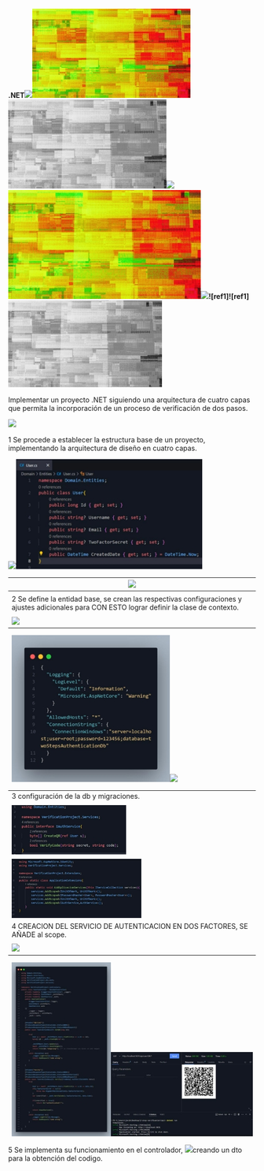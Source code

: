 **.NET![](https://github.com/CampoSuarezJavierDavidCampus/2-step-verification/blob/main/Assets/Aspose.Words.0a14f7d4-8fb2-4496-a7a2-34fb56e8f1cc.001.png)![](https://github.com/CampoSuarezJavierDavidCampus/2-step-verification/blob/main/Assets/Aspose.Words.0a14f7d4-8fb2-4496-a7a2-34fb56e8f1cc.002.jpeg)![](https://github.com/CampoSuarezJavierDavidCampus/2-step-verification/blob/main/Assets/Aspose.Words.0a14f7d4-8fb2-4496-a7a2-34fb56e8f1cc.003.jpeg)![](https://github.com/CampoSuarezJavierDavidCampus/2-step-verification/blob/main/Assets/Aspose.Words.0a14f7d4-8fb2-4496-a7a2-34fb56e8f1cc.004.png)![](https://github.com/CampoSuarezJavierDavidCampus/2-step-verification/blob/main/Assets/Aspose.Words.0a14f7d4-8fb2-4496-a7a2-34fb56e8f1cc.005.jpeg)![](https://github.com/CampoSuarezJavierDavidCampus/2-step-verification/blob/main/Assets/Aspose.Words.0a14f7d4-8fb2-4496-a7a2-34fb56e8f1cc.006.png)![ref1]![ref1]![](https://github.com/CampoSuarezJavierDavidCampus/2-step-verification/blob/main/Assets/Aspose.Words.0a14f7d4-8fb2-4496-a7a2-34fb56e8f1cc.008.jpeg)**

Implementar un proyecto .NET siguiendo una arquitectura de cuatro capas que permita la incorporación de un      proceso de verificación de dos pasos.

![](https://github.com/CampoSuarezJavierDavidCampus/2-step-verification/blob/main/Assets/Aspose.Words.0a14f7d4-8fb2-4496-a7a2-34fb56e8f1cc.009.png)

1 Se procede a establecer la estructura base de un proyecto, implementando la arquitectura de diseño en cuatro capas.

![](https://github.com/CampoSuarezJavierDavidCampus/2-step-verification/blob/main/Assets/Aspose.Words.0a14f7d4-8fb2-4496-a7a2-34fb56e8f1cc.010.png)![](https://github.com/CampoSuarezJavierDavidCampus/2-step-verification/blob/main/Assets/Aspose.Words.0a14f7d4-8fb2-4496-a7a2-34fb56e8f1cc.011.jpeg)



|![](https://github.com/CampoSuarezJavierDavidCampus/2-step-verification/blob/main/Assets/Aspose.Words.0a14f7d4-8fb2-4496-a7a2-34fb56e8f1cc.012.png)|
| - |
||
|2 Se define la entidad base, se crean las respectivas configuraciones y ajustes adicionales para CON ESTO  lograr definir la clase de contexto.|
||
|![](https://github.com/CampoSuarezJavierDavidCampus/2-step-verification/blob/main/Assets/Aspose.Words.0a14f7d4-8fb2-4496-a7a2-34fb56e8f1cc.013.png)|

` `![](https://github.com/CampoSuarezJavierDavidCampus/2-step-verification/blob/main/Assets/Aspose.Words.0a14f7d4-8fb2-4496-a7a2-34fb56e8f1cc.014.jpeg)![](https://github.com/CampoSuarezJavierDavidCampus/2-step-verification/blob/main/Assets/Aspose.Words.0a14f7d4-8fb2-4496-a7a2-34fb56e8f1cc.015.png)



||
| :- |
|3 configuración de la db y migraciones.|
||
|![](https://github.com/CampoSuarezJavierDavidCampus/2-step-verification/blob/main/Assets/Aspose.Words.0a14f7d4-8fb2-4496-a7a2-34fb56e8f1cc.016.jpeg)|
|![](https://github.com/CampoSuarezJavierDavidCampus/2-step-verification/blob/main/Assets/Aspose.Words.0a14f7d4-8fb2-4496-a7a2-34fb56e8f1cc.017.jpeg)|
|4 CREACION DEL SERVICIO DE AUTENTICACION EN DOS FACTORES, SE AÑADE al scope.|
||
|![](https://github.com/CampoSuarezJavierDavidCampus/2-step-verification/blob/main/Assets/Aspose.Words.0a14f7d4-8fb2-4496-a7a2-34fb56e8f1cc.018.png)|

` `![](https://github.com/CampoSuarezJavierDavidCampus/2-step-verification/blob/main/Assets/Aspose.Words.0a14f7d4-8fb2-4496-a7a2-34fb56e8f1cc.019.jpeg)![](https://github.com/CampoSuarezJavierDavidCampus/2-step-verification/blob/main/Assets/Aspose.Words.0a14f7d4-8fb2-4496-a7a2-34fb56e8f1cc.020.jpeg)

5 Se implementa su funcionamiento en el controlador, ![](https://github.com/CampoSuarezJavierDavidCampus/2-step-verification/blob/main/Assets/Aspose.Words.0a14f7d4-8fb2-4496-a7a2-34fb56e8f1cc.021.png)creando un dto para la obtención del codigo.


